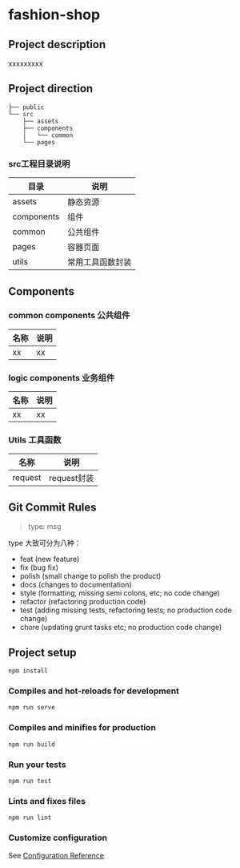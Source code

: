# fashion-shop
## Project description
xxxxxxxxx

## Project direction
```
├── public
└── src
    ├── assets
    ├── components
    │   └── common
    └── pages
```
### src工程目录说明
<table>
    <thead>
        <tr><th>目录</th><th>说明</th></tr>
    </thead>
    <tbody>
        <tr><td>assets</td><td>静态资源</td></tr>
        <tr><td>components</td><td>组件</td></tr>
        <tr><td>common</td><td>公共组件</td></tr>
        <tr><td>pages</td><td>容器页面</td></tr>
       <tr><td>utils</td><td>常用工具函数封装</td></tr> 
    </tbody>
</table>

## Components 
### common components 公共组件
<table>
    <thead>
        <tr><th>名称</th><th>说明</th></tr>
    </thead>
    <tbody>
        <tr><td>xx</td><td>xx</td></tr>
    </tbody>
</table>

### logic components  业务组件
<table>
    <thead>
        <tr><th>名称</th><th>说明</th></tr>
    </thead>
    <tbody>
        <tr><td>xx</td><td>xx</td></tr>
    </tbody>
</table>

### Utils   工具函数
<table>
    <thead>
        <tr><th>名称</th><th>说明</th></tr>
    </thead>
    <tbody>
        <tr><td>request</td><td>request封装</td></tr>
    </tbody>
</table>  




## Git Commit Rules
> type: msg

type 大致可分为八种：
* feat (new feature)
* fix (bug fix)
* polish (small change to polish the product)
* docs (changes to documentation)
* style (formatting, missing semi colons, etc; no code change)
* refactor (refactoring production code)
* test (adding missing tests, refactoring tests; no production code change)
* chore (updating grunt tasks etc; no production code change)

## Project setup
```
npm install
```

### Compiles and hot-reloads for development
```
npm run serve
```

### Compiles and minifies for production
```
npm run build
```

### Run your tests
```
npm run test
```

### Lints and fixes files
```
npm run lint
```

### Customize configuration
See [Configuration Reference](https://cli.vuejs.org/config/)


